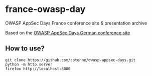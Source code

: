 # france-owasp-day
OWASP AppSec Days France conference site &amp; presentation archive

Based on the [OWASP AppSec Days German conference site](https://god.owasp.de)

## How to use?

```
git clone https://github.com/cotonne/owasp-appsec-days.git
python -m http.server
firefox http://localhost:8000
```
